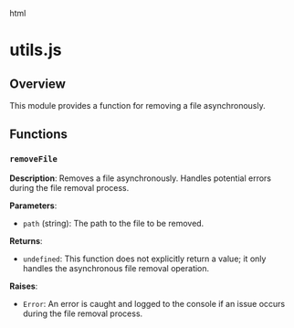 html
<h1>utils.js</h1>

<h2>Overview</h2>
<p>This module provides a function for removing a file asynchronously.</p>

<h2>Functions</h2>

<h3><code>removeFile</code></h3>

<p><strong>Description</strong>: Removes a file asynchronously.  Handles potential errors during the file removal process.</p>

<p><strong>Parameters</strong>:</p>
<ul>
  <li><code>path</code> (string): The path to the file to be removed.</li>
</ul>

<p><strong>Returns</strong>:</p>
<ul>
  <li><code>undefined</code>: This function does not explicitly return a value; it only handles the asynchronous file removal operation.</li>
</ul>

<p><strong>Raises</strong>:</p>
<ul>
  <li><code>Error</code>: An error is caught and logged to the console if an issue occurs during the file removal process.</li>
</ul>